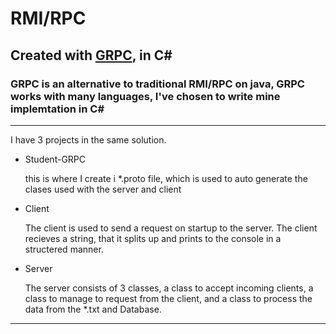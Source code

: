 # RMI/RPC 
## Created with [GRPC](https://grpc.io/), in C#
### GRPC is an alternative to traditional RMI/RPC on java, GRPC works with many languages, I've chosen to write mine implemtation in C#

***

I have 3 projects in the same solution.

* Student-GRPC

   this is where I create i *.proto file, which is used to auto generate the clases used with the server and client
* Client

   The client is used to send a request on startup to the server. The client recieves a string, that it splits up and prints to the console in a structered manner.
* Server

   The server consists of 3 classes, a class to accept incoming clients, a class to manage to request from the client, and a class to process the data from the *.txt and Database.
   
***


